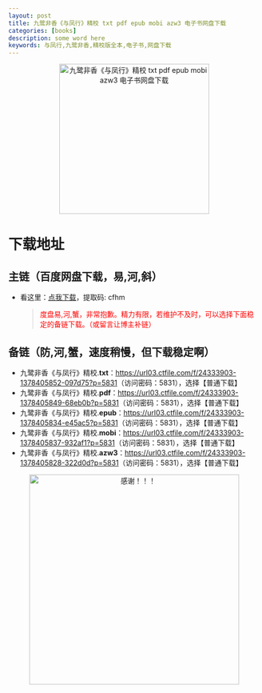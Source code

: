 ```yaml
---
layout: post
title: 九鹭非香《与凤行》精校 txt pdf epub mobi azw3 电子书网盘下载
categories: [books]
description: some word here
keywords: 与凤行,九鹭非香,精校版全本,电子书,网盘下载
---
```


<div align="center"><img src="https://qweree.cn/wp-content/uploads/2024/10/yu-feng-xing-tuya.jpg" alt="九鹭非香《与凤行》精校 txt pdf epub mobi azw3 电子书网盘下载" width="300px" height="auto"></div>

# 下载地址

## 主链（百度网盘下载，易,河,斜）

- 看这里：[点我下载](https://pan.baidu.com/s/1iMXUbSbtZQZjDcqDmnWUyw?pwd=cfhm)，提取码: cfhm

  > <p style="color:red" >度盘易,河,蟹，非常抱歉。精力有限，若维护不及时，可以选择下面稳定的备链下载。（或留言让博主补链）</p>

## 备链（防,河,蟹，速度稍慢，但下载稳定啊）

- 九鹭非香《与凤行》精校.**txt**：<https://url03.ctfile.com/f/24333903-1378405852-097d75?p=5831>（访问密码：5831），选择【普通下载】
- 九鹭非香《与凤行》精校.**pdf**：<https://url03.ctfile.com/f/24333903-1378405849-68eb0b?p=5831>（访问密码：5831），选择【普通下载】
- 九鹭非香《与凤行》精校.**epub**：<https://url03.ctfile.com/f/24333903-1378405834-e45ac5?p=5831>（访问密码：5831），选择【普通下载】
- 九鹭非香《与凤行》精校.**mobi**：<https://url03.ctfile.com/f/24333903-1378405837-932af1?p=5831>（访问密码：5831），选择【普通下载】
- 九鹭非香《与凤行》精校.**azw3**：<https://url03.ctfile.com/f/24333903-1378405828-322d0d?p=5831>（访问密码：5831），选择【普通下载】

<div align="center"><img src="https://pic.imgdb.cn/item/661246bf68eb935713c7f81c.gif" alt="感谢！！！" width="420px" height="auto"/></div>
